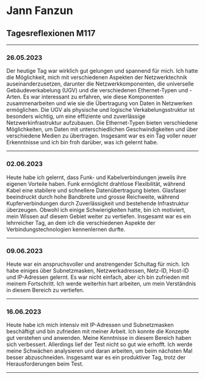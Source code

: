 # Jann Fanzun
 
## Tagesreflexionen M117

---
### 26.05.2023

Der heutige Tag war wirklich gut gelungen und spannend für mich. Ich hatte die Möglichkeit, mich mit verschiedenen Aspekten der Netzwerktechnik auseinanderzusetzen, darunter die Netzwerkkomponenten, die universelle Gebäudeverkabelung (UGV) und die verschiedenen Ethernet-Typen und -Arten. Es war interessant zu erfahren, wie diese Komponenten zusammenarbeiten und wie sie die Übertragung von Daten in Netzwerken ermöglichen. Die UGV als physische und logische Verkabelungsstruktur ist besonders wichtig, um eine effiziente und zuverlässige Netzwerkinfrastruktur aufzubauen. Die Ethernet-Typen bieten verschiedene Möglichkeiten, um Daten mit unterschiedlichen Geschwindigkeiten und über verschiedene Medien zu übertragen. Insgesamt war es ein Tag voller neuer Erkenntnisse und ich bin froh darüber, was ich gelernt habe.

---
### 02.06.2023


Heute habe ich gelernt, dass Funk- und Kabelverbindungen jeweils ihre eigenen Vorteile haben. Funk ermöglicht drahtlose Flexibilität, während Kabel eine stabilere und schnellere Datenübertragung bieten. Glasfaser beeindruckt durch hohe Bandbreite und grosse Reichweite, während Kupferverbindungen durch Zuverlässigkeit und bestehende Infrastruktur überzeugen. Obwohl ich einige Schwierigkeiten hatte, bin ich motiviert, mein Wissen auf diesem Gebiet weiter zu vertiefen. Insgesamt war es ein lehrreicher Tag, an dem ich die verschiedenen Aspekte der Verbindungstechnologien kennenlernen durfte.

---
### 09.06.2023

Heute war ein anspruchsvoller und anstrengender Schultag für mich. Ich habe einiges über Subnetzmasken, Netzwerkadressen, Netz-ID, Host-ID und IP-Adressen gelernt. Es war nicht einfach, aber ich bin zufrieden mit meinem Fortschritt. Ich werde weiterhin hart arbeiten, um mein Verständnis in diesem Bereich zu vertiefen.

---

### 16.06.2023

Heute habe ich mich intensiv mit IP-Adressen und Subnetzmasken beschäftigt und bin zufrieden mit meiner Arbeit. Ich konnte die Konzepte gut verstehen und anwenden. Meine Kenntnisse in diesem Bereich haben sich verbessert. Allerdings lief der Test nicht so gut wie erhofft. Ich werde meine Schwächen analysieren und daran arbeiten, um beim nächsten Mal besser abzuschneiden. Insgesamt war es ein produktiver Tag, trotz der Herausforderungen beim Test.

---

